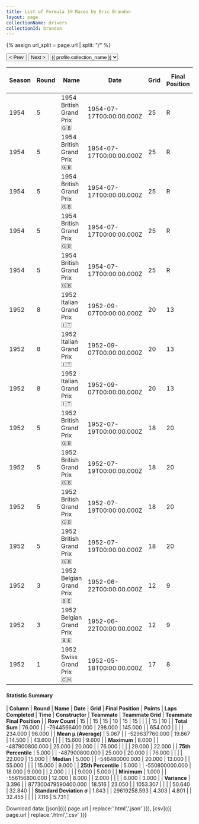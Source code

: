 ```yaml
---
title: List of Formula 1® Races by Eric Brandon
layout: page
collectionName: drivers
collectionId: brandon
---
```


{% assign url_split = page.url | split: "/" %}
<div id="collection-navigation">
<button onclick="selector.options[selector.selectedIndex-1].value && (window.location = selector.options[selector.selectedIndex-1].value);">&lt; Prev</button>
<button onclick="selector.options[selector.selectedIndex+1].value && (window.location = selector.options[selector.selectedIndex+1].value);">Next &gt;</button>
<select id="selector" onchange="this.options[this.selectedIndex].value && (window.location = this.options[this.selectedIndex].value);">
  {% for collectionId in site.data[page.collectionName].refs %}
    {% if collectionId == page.collectionId %}
      {% assign selected = "selected" %}
    {% else %}
      {% assign selected = "" %}
    {% endif %}
    {% assign profile = site.data[page.collectionName][collectionId].profile %}
    <option value="/f1/{{ page.collectionName }}/{{ collectionId }}/{{ url_split[4] }}" {{ selected }}>{{ profile.collection_name }}</option>
  {% endfor %}
</select>
</div>

| Season | Round | Name | Date | Grid | Final Position | Points | Laps Completed | Time | Constructor | Teammate | Teammate Grid | Teammate Final Position |
|--|--|--|--|--|--|--|--|--|--|--|--|--|
| 1954 | 5 | 1954 British Grand Prix 🇬🇧 | 1954-07-17T00:00:00.000Z | 25 | R | 0.0 | 2 |   | Cooper 🇬🇧 | [Bob Gerard 🇬🇧](/f1/drivers/gerard) | 18 | 10 |
| 1954 | 5 | 1954 British Grand Prix 🇬🇧 | 1954-07-17T00:00:00.000Z | 25 | R | 0.0 | 2 |   | Cooper 🇬🇧 | [Horace Gould 🇬🇧](/f1/drivers/gould) | 20 | 15 |
| 1954 | 5 | 1954 British Grand Prix 🇬🇧 | 1954-07-17T00:00:00.000Z | 25 | R | 0.0 | 2 |   | Cooper 🇬🇧 | [Peter Whitehead 🇬🇧](/f1/drivers/whitehead) | 24 | R |
| 1954 | 5 | 1954 British Grand Prix 🇬🇧 | 1954-07-17T00:00:00.000Z | 25 | R | 0.0 | 2 |   | Cooper 🇬🇧 | [Alan Brown 🇬🇧](/f1/drivers/alan_brown) | 26 | W |
| 1954 | 5 | 1954 British Grand Prix 🇬🇧 | 1954-07-17T00:00:00.000Z | 25 | R | 0.0 | 2 |   | Cooper 🇬🇧 | [Rodney Nuckey 🇬🇧](/f1/drivers/nuckey) | 29 | W |
| 1952 | 8 | 1952 Italian Grand Prix 🇮🇹 | 1952-09-07T00:00:00.000Z | 20 | 13 | 0.0 | 73 |   | Cooper 🇬🇧 | [Ken Wharton 🇬🇧](/f1/drivers/wharton) | 15 | 9 |
| 1952 | 8 | 1952 Italian Grand Prix 🇮🇹 | 1952-09-07T00:00:00.000Z | 20 | 13 | 0.0 | 73 |   | Cooper 🇬🇧 | [Alan Brown 🇬🇧](/f1/drivers/alan_brown) | 12 | 15 |
| 1952 | 8 | 1952 Italian Grand Prix 🇮🇹 | 1952-09-07T00:00:00.000Z | 20 | 13 | 0.0 | 73 |   | Cooper 🇬🇧 | [Mike Hawthorn 🇬🇧](/f1/drivers/hawthorn) | 12 | N |
| 1952 | 5 | 1952 British Grand Prix 🇬🇧 | 1952-07-19T00:00:00.000Z | 18 | 20 | 0.0 | 76 |   | Cooper 🇬🇧 | [Mike Hawthorn 🇬🇧](/f1/drivers/hawthorn) | 7 | 3 |
| 1952 | 5 | 1952 British Grand Prix 🇬🇧 | 1952-07-19T00:00:00.000Z | 18 | 20 | 0.0 | 76 |   | Cooper 🇬🇧 | [Reg Parnell 🇬🇧](/f1/drivers/reg_parnell) | 6 | 7 |
| 1952 | 5 | 1952 British Grand Prix 🇬🇧 | 1952-07-19T00:00:00.000Z | 18 | 20 | 0.0 | 76 |   | Cooper 🇬🇧 | [Alan Brown 🇬🇧](/f1/drivers/alan_brown) | 13 | 22 |
| 1952 | 5 | 1952 British Grand Prix 🇬🇧 | 1952-07-19T00:00:00.000Z | 18 | 20 | 0.0 | 76 |   | Cooper 🇬🇧 | [David Murray 🇬🇧](/f1/drivers/murray) | 22 | R |
| 1952 | 3 | 1952 Belgian Grand Prix 🇧🇪 | 1952-06-22T00:00:00.000Z | 12 | 9 | 0.0 | 33 |   | Cooper 🇬🇧 | [Mike Hawthorn 🇬🇧](/f1/drivers/hawthorn) | 6 | 4 |
| 1952 | 3 | 1952 Belgian Grand Prix 🇧🇪 | 1952-06-22T00:00:00.000Z | 12 | 9 | 0.0 | 33 |   | Cooper 🇬🇧 | [Alan Brown 🇬🇧](/f1/drivers/alan_brown) | 9 | 6 |
| 1952 | 1 | 1952 Swiss Grand Prix 🇨🇭 | 1952-05-18T00:00:00.000Z | 17 | 8 | 0.0 | 55 |   | Cooper 🇬🇧 | [Alan Brown 🇬🇧](/f1/drivers/alan_brown) | 15 | 5 |

#### Statistic Summary

| **Column** | **Round** | **Name** | **Date** | **Grid** | **Final Position** | **Points** | **Laps Completed** | **Time** | **Constructor** | **Teammate** | **Teammate Grid** | **Teammate Final Position** |
| **Row Count** | 15 |  | 15 | 15 | 10 | 15 | 15 |  |  |  | 15 | 10 |
| **Total Sum** | 76.000 |  | -7944566400.000 | 298.000 | 145.000 |  | 654.000 |  |  |  | 234.000 | 96.000 |
| **Mean μ (Average)** | 5.067 |  | -529637760.000 | 19.867 | 14.500 |  | 43.600 |  |  |  | 15.600 | 9.600 |
| **Maximum** | 8.000 |  | -487900800.000 | 25.000 | 20.000 |  | 76.000 |  |  |  | 29.000 | 22.000 |
| **75th Percentile** | 5.000 |  | -487900800.000 | 25.000 | 20.000 |  | 76.000 |  |  |  | 22.000 | 15.000 |
| **Median** | 5.000 |  | -546480000.000 | 20.000 | 13.000 |  | 55.000 |  |  |  | 15.000 | 9.000 |
| **25th Percentile** | 5.000 |  | -550800000.000 | 18.000 | 9.000 |  | 2.000 |  |  |  | 9.000 | 5.000 |
| **Minimum** | 1.000 |  | -556156800.000 | 12.000 | 8.000 |  | 2.000 |  |  |  | 6.000 | 3.000 |
| **Variance** | 3.396 |  | 877300479590400.000 | 18.516 | 23.050 |  | 1053.307 |  |  |  | 50.640 | 32.840 |
| **Standard Deviation σ** | 1.843 |  | 29619258.593 | 4.303 | 4.801 |  | 32.455 |  |  |  | 7.116 | 5.731 |

Download data: [json]({{ page.url | replace:'.html','.json' }}), [csv]({{ page.url | replace:'.html','.csv' }})
